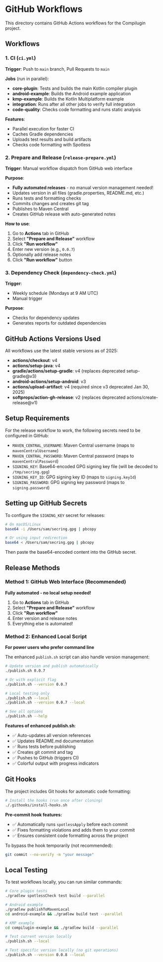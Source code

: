 # GitHub Workflows

This directory contains GitHub Actions workflows for the Compilugin project.

## Workflows

### 1. CI (`ci.yml`)
**Trigger**: Push to `main` branch, Pull Requests to `main`

**Jobs** (run in parallel):
- **core-plugin**: Tests and builds the main Kotlin compiler plugin
- **android-example**: Builds the Android example application  
- **kmp-example**: Builds the Kotlin Multiplatform example
- **integration**: Runs after all other jobs to verify full integration
- **code-quality**: Checks code formatting and runs static analysis

**Features**:
- Parallel execution for faster CI
- Caches Gradle dependencies
- Uploads test results and build artifacts
- Checks code formatting with Spotless

### 2. Prepare and Release (`release-prepare.yml`)
**Trigger**: Manual workflow dispatch from GitHub web interface

**Purpose**: 
- **Fully automated releases** - no manual version management needed!
- Updates version in all files (gradle.properties, README.md, etc.)
- Runs tests and formatting checks
- Commits changes and creates git tag
- Publishes to Maven Central
- Creates GitHub release with auto-generated notes

**How to use**:
1. Go to **Actions** tab in GitHub
2. Select **"Prepare and Release"** workflow
3. Click **"Run workflow"**
4. Enter new version (e.g., `0.0.7`)
5. Optionally add release notes
6. Click **"Run workflow"** button

### 3. Dependency Check (`dependency-check.yml`)
**Trigger**: 
- Weekly schedule (Mondays at 9 AM UTC)
- Manual trigger

**Purpose**:
- Checks for dependency updates
- Generates reports for outdated dependencies

## GitHub Actions Versions Used

All workflows use the latest stable versions as of 2025:
- **actions/checkout**: v4
- **actions/setup-java**: v4 
- **gradle/actions/setup-gradle**: v4 (replaces deprecated setup-gradle@v3)
- **android-actions/setup-android**: v3
- **actions/upload-artifact**: v4 (required since v3 deprecated Jan 30, 2025)
- **softprops/action-gh-release**: v2 (replaces deprecated actions/create-release@v1)

## Setup Requirements

For the release workflow to work, the following secrets need to be configured in GitHub:

- `MAVEN_CENTRAL_USERNAME`: Maven Central username (maps to `mavenCentralUsername`)
- `MAVEN_CENTRAL_PASSWORD`: Maven Central password (maps to `mavenCentralPassword`)  
- `SIGNING_KEY`: Base64-encoded GPG signing key file (will be decoded to `/tmp/secring.gpg`)
- `SIGNING_KEY_ID`: GPG signing key ID (maps to `signing.keyId`)
- `SIGNING_PASSWORD`: GPG signing key password (maps to `signing.password`)

## Setting up GitHub Secrets

To configure the `SIGNING_KEY` secret for releases:

```bash
# On macOS/Linux
base64 -i /Users/sam/secring.gpg | pbcopy

# Or using input redirection
base64 < /Users/sam/secring.gpg | pbcopy
```

Then paste the base64-encoded content into the GitHub secret.

## Release Methods

### Method 1: GitHub Web Interface (Recommended)
**Fully automated - no local setup needed!**

1. Go to **Actions** tab in GitHub
2. Select **"Prepare and Release"** workflow  
3. Click **"Run workflow"**
4. Enter version and release notes
5. Everything else is automated!

### Method 2: Enhanced Local Script
**For power users who prefer command line**

The enhanced `publish.sh` script can also handle version management:

```bash
# Update version and publish automatically
./publish.sh 0.0.7

# Or with explicit flag
./publish.sh --version 0.0.7

# Local testing only
./publish.sh --local
./publish.sh --version 0.0.7 --local

# See all options
./publish.sh --help
```

**Features of enhanced publish.sh**:
- ✅ Auto-updates all version references  
- ✅ Updates README.md documentation
- ✅ Runs tests before publishing
- ✅ Creates git commit and tag
- ✅ Pushes to GitHub (triggers CI)
- ✅ Colorful output with progress indicators

## Git Hooks

The project includes Git hooks for automatic code formatting:

```bash
# Install the hooks (run once after cloning)
./.githooks/install-hooks.sh
```

**Pre-commit hook features:**
- ✅ Automatically runs `spotlessApply` before each commit
- ✅ Fixes formatting violations and adds them to your commit
- ✅ Ensures consistent code formatting across the project

To bypass the hook temporarily (not recommended):
```bash
git commit --no-verify -m "your message"
```

## Local Testing

To test workflows locally, you can run similar commands:

```bash
# Core plugin tests
./gradlew spotlessCheck test build --parallel

# Android example
./gradlew publishToMavenLocal
cd android-example && ./gradlew build test --parallel

# KMP example  
cd compilugin-example && ./gradlew build --parallel

# Test current version locally
./publish.sh --local

# Test specific version locally (no git operations)
./publish.sh --version 0.0.8 --local
```